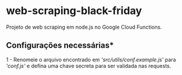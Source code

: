 # web-scraping-black-friday
Projeto de web scraping em node.js no Google Cloud Functions.

## Configurações necessárias*
1 - Renomeie o arquivo encontrado em *'src/utils/conf.example.js'* para *'conf.js'* e defina uma chave secreta para ser validada nas requests.
